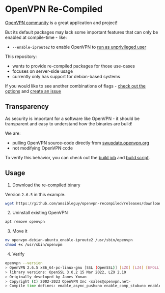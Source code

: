 # OpenVPN Re-Compiled

[OpenVPN community](https://community.openvpn.net/openvpn) is a great application and project!

But its default packages may lack some important features that can only be enabled at compile-time - like:

* `--enable-iproute2` to enable OpenVPN to [run as unprivileged user](https://openvpn.net/community-resources/hardening-openvpn-security/)


This repository:
* wants to provide re-compiled packages for those use-cases
* focuses on server-side usage
* currently only has support for debian-based systems

If you would like to see another combinations of flags - [check out the options](https://github.com/ansibleguy/openvpn-recompiled/blob/main/Flags.md) and [create an issue](https://github.com/ansibleguy/openvpn-recompiled/issues)

## Transparency

As security is important for a software like OpenVPN - it should be transparent and easy to understand how the binaries are build!

We are:
- pulling OpenVPN source-code directly from [swupdate.openvpn.org](https://swupdate.openvpn.org/community)
- not modifying OpenVPN code

To verify this behavior, you can check out the [build job](https://github.com/ansibleguy/openvpn-recompiled/blob/main/.github/workflows/build.yml) and [build script](https://github.com/ansibleguy/openvpn-recompiled/blob/main/build.sh).

## Usage

1. Download the re-compiled binary

  Version `2.6.5` in this example.

  ```bash
  wget https://github.com/ansibleguy/openvpn-recompiled/releases/download/2.6.5/openvpn-debian-ubuntu_enable-iproute2
  ```

2. Uninstall existing OpenVPN

  ```bash
  apt remove openvpn
  ```

3. Move it

  ```bash
  mv openvpn-debian-ubuntu_enable-iproute2 /usr/sbin/openvpn
  chmod +x /usr/sbin/openvpn
  ```

4. Verify

  ```bash
  openvpn --version
  > OpenVPN 2.6.5 x86_64-pc-linux-gnu [SSL (OpenSSL)] [LZO] [LZ4] [EPOLL] [MH/PKTINFO] [AEAD]
  > library versions: OpenSSL 3.0.2 15 Mar 2022, LZO 2.10
  > Originally developed by James Yonan
  > Copyright (C) 2002-2023 OpenVPN Inc <sales@openvpn.net>
  > Compile time defines: enable_async_push=no enable_comp_stub=no enable_crypto_ofb_cfb=yes enable_dco=no enable_dco_arg=auto enable_debug=yes enable_dlopen=unknown enable_dlopen_self=unknown enable_dlopen_self_static=unknown enable_fast_install=needless enable_fragment=yes enable_iproute2=yes enable_libtool_lock=yes enable_lz4=yes enable_lzo=yes enable_management=yes enable_pam_dlopen=no enable_pedantic=no enable_pkcs11=no enable_plugin_auth_pam=yes enable_plugin_down_root=yes enable_plugins=yes enable_port_share=yes enable_selinux=no enable_shared=yes enable_shared_with_static_runtimes=no enable_small=no enable_static=yes enable_strict=no enable_strict_options=no enable_systemd=no enable_werror=no enable_win32_dll=yes enable_wolfssl_options_h=yes enable_x509_alt_username=no with_aix_soname=aix with_crypto_library=openssl with_gnu_ld=yes with_mem_check=no with_openssl_engine=auto with_sysroot=no
  ```


